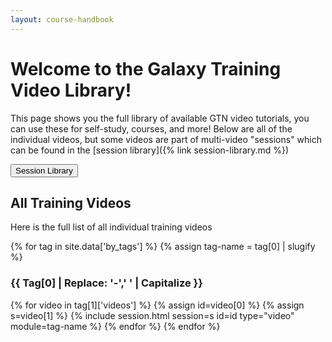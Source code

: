 ```yaml
---
layout: course-handbook
---
```


# Welcome to the Galaxy Training Video Library!

This page shows you the full library of available GTN video tutorials, you can use these for self-study, courses, and more! Below are all of the individual videos, but some videos are part of multi-video "sessions" which can be found in the [session library]({% link session-library.md %})

<a href="session-library"><button type="button" class="btn btn-warning">Session Library</button></a>

## All Training Videos

Here is the full list of all individual training videos

<div class="accordion" id="accordionvideos">
{% for tag in site.data['by_tags'] %}
    {% assign tag-name = tag[0] | slugify %}
	<h3 style="text-transform:capitalize;" id="{{ tag-name }}">{{ tag[0] | replace: '-',' ' | capitalize }}</h3>
	{% for video in tag[1]['videos'] %}
		{% assign id=video[0] %}
		{% assign s=video[1] %}
		{% include session.html session=s id=id type="video" module=tag-name %}
	{% endfor %}
{% endfor %}
</div>

